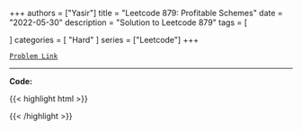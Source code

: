 
+++
authors = ["Yasir"]
title = "Leetcode 879: Profitable Schemes"
date = "2022-05-30"
description = "Solution to Leetcode 879"
tags = [
    
]
categories = [
    "Hard"
]
series = ["Leetcode"]
+++



[`Problem Link`](https://leetcode.com/problems/profitable-schemes/description/)

---

**Code:**

{{< highlight html >}}

{{< /highlight >}}


